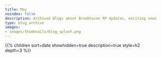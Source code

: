 ```yaml
---
title: May
noindex: false
description: Archived Blogs about Brookhaven RP Updates, exciting news, and new findings
type: blog_archive
images:
- images/thumbnails/blog_splash.png
---
```




{{% children sort=date showhidden=true description=true style=h2  depth=3 %}}
